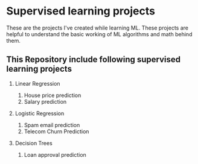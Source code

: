 # Supervised learning projects
 These are the projects I've created while learning ML.
 These projects are helpful to understand the basic working of ML algorithms and math behind them.


## This Repository include following supervised learning projects

  1. Linear Regression
      1. House price prediction
      2. Salary prediction

  2. Logistic Regression
      1. Spam email prediction
      2. Telecom Churn Prediction
  
  3. Decision Trees
      1. Loan approval prediction

